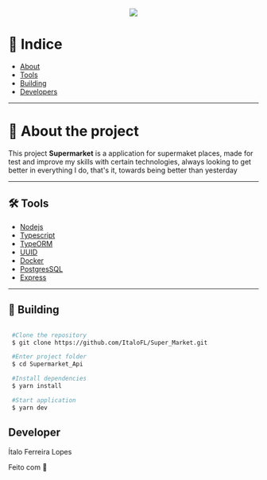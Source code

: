 <h1 align='center'>
  <img src='https://image.freepik.com/vetores-gratis/logotipo-bonito-carrinho-de-compras_23-2148453859.jpg'>
</h1>


# 🔎 Indice 

- [About](#-about-the-project)
- [Tools](#-tools)
- [Building](#-building)
- [Developers](#-developers)

---

# 📜 About the project

This project **Supermarket** is a application for supermaket places, made for test and improve my skills with certain technologies, always looking to get better in everything I do, that's it, towards being better than yesterday

---

## 🛠 Tools

- [Nodejs](https://nodejs.org/en/)
- [Typescript](https://www.typescriptlang.org/)
- [TypeORM](https://typeorm.io/#/)
- [UUID](https://www.npmjs.com/package/uuid)
- [Docker](https://www.docker.com/)
- [PostgresSQL](https://www.postgresql.org/)
- [Express](https://expressjs.com/pt-br/)

---

## 📜 Building

```bash

 #Clone the repository
 $ git clone https://github.com/ItaloFL/Super_Market.git

 #Enter project folder
 $ cd Supermarket_Api

 #Install dependencies
 $ yarn install

 #Start application
 $ yarn dev

```

## Developer

  Ítalo Ferreira Lopes



Feito com 💜

